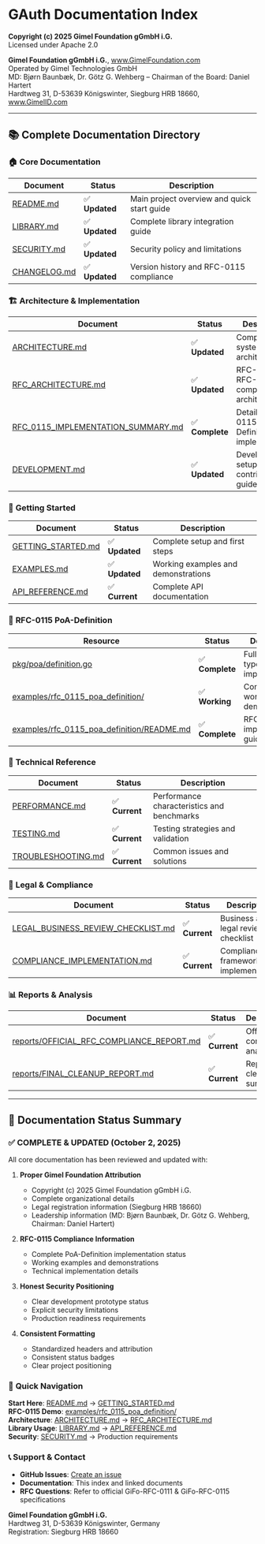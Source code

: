 # GAuth Documentation Index

**Copyright (c) 2025 Gimel Foundation gGmbH i.G.**  
Licensed under Apache 2.0

**Gimel Foundation gGmbH i.G.**, www.GimelFoundation.com  
Operated by Gimel Technologies GmbH  
MD: Bjørn Baunbæk, Dr. Götz G. Wehberg – Chairman of the Board: Daniel Hartert  
Hardtweg 31, D-53639 Königswinter, Siegburg HRB 18660, www.GimelID.com

---

## 📚 Complete Documentation Directory

### 🏠 **Core Documentation**
| Document | Status | Description |
|----------|--------|-------------|
| [README.md](../README.md) | ✅ **Updated** | Main project overview and quick start guide |
| [LIBRARY.md](../LIBRARY.md) | ✅ **Updated** | Complete library integration guide |
| [SECURITY.md](../SECURITY.md) | ✅ **Updated** | Security policy and limitations |
| [CHANGELOG.md](../CHANGELOG.md) | ✅ **Updated** | Version history and RFC-0115 compliance |

### 🏗️ **Architecture & Implementation**
| Document | Status | Description |
|----------|--------|-------------|
| [ARCHITECTURE.md](ARCHITECTURE.md) | ✅ **Updated** | Complete system architecture |
| [RFC_ARCHITECTURE.md](RFC_ARCHITECTURE.md) | ✅ **Updated** | RFC-0111 & RFC-0115 compliance architecture |
| [RFC_0115_IMPLEMENTATION_SUMMARY.md](RFC_0115_IMPLEMENTATION_SUMMARY.md) | ✅ **Complete** | Detailed RFC-0115 PoA-Definition implementation |
| [DEVELOPMENT.md](DEVELOPMENT.md) | ✅ **Updated** | Developer setup and contribution guide |

### 🚀 **Getting Started**
| Document | Status | Description |
|----------|--------|-------------|
| [GETTING_STARTED.md](GETTING_STARTED.md) | ✅ **Updated** | Complete setup and first steps |
| [EXAMPLES.md](EXAMPLES.md) | ✅ **Updated** | Working examples and demonstrations |
| [API_REFERENCE.md](API_REFERENCE.md) | ✅ **Current** | Complete API documentation |

### 🎯 **RFC-0115 PoA-Definition**
| Resource | Status | Description |
|----------|--------|-------------|
| [pkg/poa/definition.go](../pkg/poa/definition.go) | ✅ **Complete** | Full RFC-0115 type-safe implementation |
| [examples/rfc_0115_poa_definition/](../examples/rfc_0115_poa_definition/) | ✅ **Working** | Complete working demonstration |
| [examples/rfc_0115_poa_definition/README.md](../examples/rfc_0115_poa_definition/README.md) | ✅ **Complete** | RFC-0115 implementation guide |

### 🔧 **Technical Reference**
| Document | Status | Description |
|----------|--------|-------------|
| [PERFORMANCE.md](PERFORMANCE.md) | ✅ **Current** | Performance characteristics and benchmarks |
| [TESTING.md](TESTING.md) | ✅ **Current** | Testing strategies and validation |
| [TROUBLESHOOTING.md](TROUBLESHOOTING.md) | ✅ **Current** | Common issues and solutions |

### 🏢 **Legal & Compliance**
| Document | Status | Description |
|----------|--------|-------------|
| [LEGAL_BUSINESS_REVIEW_CHECKLIST.md](LEGAL_BUSINESS_REVIEW_CHECKLIST.md) | ✅ **Current** | Business and legal review checklist |
| [COMPLIANCE_IMPLEMENTATION.md](COMPLIANCE_IMPLEMENTATION.md) | ✅ **Current** | Compliance framework implementation |

### 📊 **Reports & Analysis**
| Document | Status | Description |
|----------|--------|-------------|
| [reports/OFFICIAL_RFC_COMPLIANCE_REPORT.md](reports/OFFICIAL_RFC_COMPLIANCE_REPORT.md) | ✅ **Current** | Official RFC compliance analysis |
| [reports/FINAL_CLEANUP_REPORT.md](reports/FINAL_CLEANUP_REPORT.md) | ✅ **Current** | Repository cleanup summary |

---

## 🎯 **Documentation Status Summary**

### ✅ **COMPLETE & UPDATED (October 2, 2025)**
All core documentation has been reviewed and updated with:

1. **Proper Gimel Foundation Attribution**
   - Copyright (c) 2025 Gimel Foundation gGmbH i.G.
   - Complete organizational details
   - Legal registration information (Siegburg HRB 18660)
   - Leadership information (MD: Bjørn Baunbæk, Dr. Götz G. Wehberg, Chairman: Daniel Hartert)

2. **RFC-0115 Compliance Information**
   - Complete PoA-Definition implementation status
   - Working examples and demonstrations
   - Technical implementation details

3. **Honest Security Positioning**
   - Clear development prototype status
   - Explicit security limitations
   - Production readiness requirements

4. **Consistent Formatting**
   - Standardized headers and attribution
   - Consistent status badges
   - Clear project positioning

### 🔗 **Quick Navigation**

**Start Here**: [README.md](../README.md) → [GETTING_STARTED.md](GETTING_STARTED.md)  
**RFC-0115 Demo**: [examples/rfc_0115_poa_definition/](../examples/rfc_0115_poa_definition/)  
**Architecture**: [ARCHITECTURE.md](ARCHITECTURE.md) → [RFC_ARCHITECTURE.md](RFC_ARCHITECTURE.md)  
**Library Usage**: [LIBRARY.md](../LIBRARY.md) → [API_REFERENCE.md](API_REFERENCE.md)  
**Security**: [SECURITY.md](../SECURITY.md) → Production requirements  

### 📞 **Support & Contact**

- **GitHub Issues**: [Create an issue](https://github.com/Gimel-Foundation/gauth/issues)
- **Documentation**: This index and linked documents
- **RFC Questions**: Refer to official GiFo-RFC-0111 & GiFo-RFC-0115 specifications

**Gimel Foundation gGmbH i.G.**  
Hardtweg 31, D-53639 Königswinter, Germany  
Registration: Siegburg HRB 18660